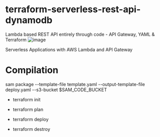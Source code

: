 # terraform-serverless-rest-api-dynamodb
Lambda based REST API entirely through code - API Gateway, YAML &amp; Terraform
![image](https://github.com/joelwembo/terraform-aws-serverless-rest-api-dynamodb/assets/19718580/cb96a7e8-6649-44a6-948f-9d147e4f6bdf)

Serverless Applications with AWS Lambda and API Gateway

# Compilation

sam package --template-file template.yaml --output-template-file deploy.yaml --s3-bucket $SAM_CODE_BUCKET

- terraform init

- terraform plan

- terraform deploy

- terraform destroy

